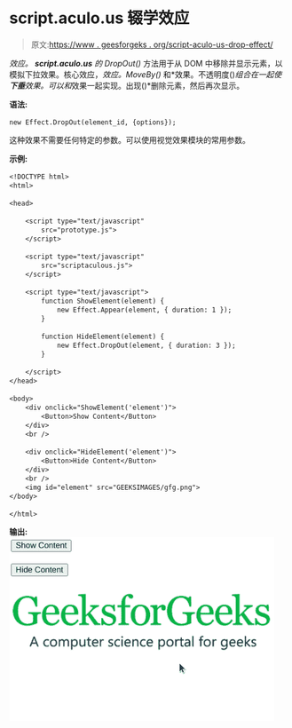 # script.aculo.us 辍学效应

> 原文:[https://www . geesforgeks . org/script-aculo-us-drop-effect/](https://www.geeksforgeeks.org/script-aculo-us-dropout-effect/)

*效应。 **script.aculo.us** 的 DropOut()* 方法用于从 DOM 中移除并显示元素，以模拟下拉效果。核心效应，*效应。MoveBy()* 和*效果。不透明度()*组合在一起使**下垂**效果。可以和*效果一起实现。出现()*删除元素，然后再次显示。

**语法:**

```
new Effect.DropOut(element_id, {options});

```

这种效果不需要任何特定的参数。可以使用视觉效果模块的常用参数。

**示例:**

```
<!DOCTYPE html>
<html>

<head>

    <script type="text/javascript" 
        src="prototype.js">
    </script>

    <script type="text/javascript" 
        src="scriptaculous.js">
    </script>

    <script type="text/javascript">
        function ShowElement(element) {
            new Effect.Appear(element, { duration: 1 });
        }

        function HideElement(element) {
            new Effect.DropOut(element, { duration: 3 });
        }

    </script>
</head>

<body>
    <div onclick="ShowElement('element')">
        <Button>Show Content</Button>
    </div>
    <br />

    <div onclick="HideElement('element')">
        <Button>Hide Content</Button>
    </div>
    <br />
    <img id="element" src="GEEKSIMAGES/gfg.png">
</body>

</html>
```

**输出:**
![](img/64e96c3e17603c16a020c313bb86b002.png)